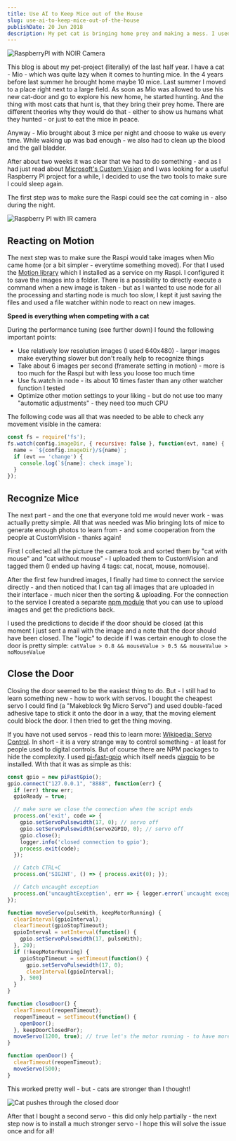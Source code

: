 ```yaml
---
title: Use AI to Keep Mice out of the House
slug: use-ai-to-keep-mice-out-of-the-house
publishDate: 20 Jun 2018
description: My pet cat is bringing home prey and making a mess. I used AI and Microsoft's CustomVision API to decide weather my cat should be let into the house or not.
---
```


![RaspberryPI with NOIR Camera](/assets/blog/raspberry-pi-camera-teaser.jpg)

This blog is about my pet-project (literally) of the last half year. I have a cat - Mio - which was quite lazy when it comes to hunting mice. In the 4 years before last summer he brought home maybe 10 mice. Last summer I moved to a place right next to a large field. As soon as Mio was allowed to use his new cat-door and go to explore his new home, he started hunting. And the thing with most cats that hunt is, that they bring their prey home. There are different theories why they would do that - either to show us humans what they hunted - or just to eat the mice in peace.

Anyway - Mio brought about 3 mice per night and choose to wake us every time. While waking up was bad enough - we also had to clean up the blood and the gall bladder.

After about two weeks it was clear that we had to do something - and as I had just read about [Microsoft's Custom Vision](https://www.customvision.ai/) and I was looking for a useful Raspberry PI project for a while, I decided to use the two tools to make sure I could sleep again.

The first step was to make sure the Raspi could see the cat coming in - also during the night.

![Raspberry PI with IR camera](/assets/blog/camera-on-raspi.jpg)

## Reacting on Motion

The next step was to make sure the Raspi would take images when Mio came home (or a bit simpler - everytime something moved). For that I used the [Motion library](https://motion-project.github.io/) which I installed as a service on my Raspi. I configured it to save the images into a folder. There is a possibility to directly execute a command when a new image is taken - but as I wanted to use node for all the processing and starting node is much too slow, I kept it just saving the files and used a file watcher within node to react on new images.

**Speed is everything when competing with a cat**

During the performance tuning (see further down) I found the following important points:

* Use relatively low resolution images (I used 640x480) - larger images make everything slower but don't really help to recognize things  
* Take about 6 images per second (framerate setting in motion) - more is too much for the Raspi but with less you loose too much time  
* Use fs.watch in node - its about 10 times faster than any other watcher function I tested  
* Optimize other motion settings to your liking - but do not use too many "automatic adjustments" - they need too much CPU  

The following code was all that was needed to be able to check any movement visible in the camera:

```javascript
const fs = require('fs');
fs.watch(config.imageDir, { recursive: false }, function(evt, name) {
  name = `${config.imageDir}/${name}`;
  if (evt == 'change') {
    console.log(`${name}: check image`);
  }
});
```

## Recognize Mice

The next part - and the one that everyone told me would never work - was actually pretty simple. All that was needed was Mio bringing lots of mice to generate enough photos to learn from - and some cooperation from the people at CustomVision - thanks again!

First I collected all the picture the camera took and sorted them by "cat with mouse" and "cat without mouse" - I uploaded them to CustomVision and tagged them (I ended up having 4 tags: cat, nocat, mouse, nomouse).

After the first few hundred images, I finally had time to connect the service directly - and then noticed that I can tag all images that are uploaded in their interface - much nicer then the sorting & uploading. For the connection to the service I created a separate [npm module](https://www.npmjs.com/package/customvision-api) that you can use to upload images and get the predictions back.

I used the predictions to decide if the door should be closed (at this moment I just sent a mail with the image and a note that the door should have been closed. The "logic" to decide if I was certain enough to close the door is pretty simple: `catValue > 0.8 && mouseValue > 0.5 && mouseValue > noMouseValue`

## Close the Door

Closing the door seemed to be the easiest thing to do. But - I still had to learn something new - how to work with servos. I bought the cheapest servo I could find (a "Makeblock 9g Micro Servo") and used double-faced adhesive tape to stick it onto the door in a way, that the moving element could block the door. I then tried to get the thing moving.

If you have not used servos - read this to learn more: [Wikipedia: Servo Control](https://en.wikipedia.org/wiki/Servo_control). In short - it is a very strange way to control something - at least for people used to digital controls. But of course there are NPM packages to hide the complexity. I used [pi-fast-gpio](https://www.npmjs.com/package/pi-fast-gpio) which itself needs [pixgpio](http://abyz.co.uk/rpi/pigpio/index.html) to be installed. With that it was as simple as this:

```javascript
const gpio = new piFastGpio();
gpio.connect("127.0.0.1", "8888", function(err) {
  if (err) throw err;
  gpioReady = true;

  // make sure we close the connection when the script ends
  process.on('exit', code => {
    gpio.setServoPulsewidth(17, 0); // servo off
    gpio.setServoPulsewidth(servo2GPIO, 0); // servo off
    gpio.close();
    logger.info('closed connection to gpio');
    process.exit(code);
  });

  // Catch CTRL+C
  process.on('SIGINT', () => { process.exit(0); });

  // Catch uncaught exception
  process.on('uncaughtException', err => { logger.error(`uncaught exception: ${err}`); process.exit(1); });
});

function moveServo(pulseWith, keepMotorRunning) {
  clearInterval(gpioInterval);
  clearTimeout(gpioStopTimeout);
  gpioInterval = setInterval(function() {
    gpio.setServoPulsewidth(17, pulseWith);
  }, 20);
  if (!keepMotorRunning) {
    gpioStopTimeout = setTimeout(function() {
      gpio.setServoPulsewidth(17, 0);
      clearInterval(gpioInterval);
    }, 500)
  }
}

function closeDoor() {
  clearTimeout(reopenTimeout);
  reopenTimeout = setTimeout(function() {
    openDoor();
  }, keepDoorClosedFor);
  moveServo(1200, true); // true let's the motor running - to have more power
}

function openDoor() {
  clearTimeout(reopenTimeout);
  moveServo(500);
}
```

This worked pretty well - but - cats are stronger than I thought!

![Cat pushes through the closed door](/assets/blog/cat-break-in.gif)

After that I bought a second servo - this did only help partially - the next step now is to install a much stronger servo - I hope this will solve the issue once and for all!
